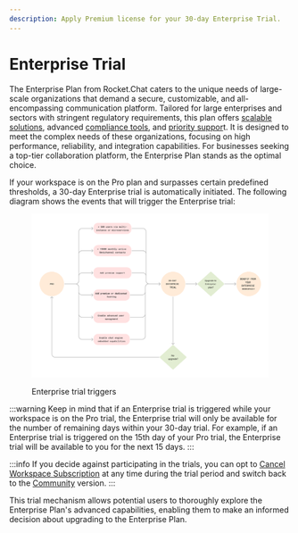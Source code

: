 ```yaml
---
description: Apply Premium license for your 30-day Enterprise Trial.
---
```


# Enterprise Trial

The Enterprise Plan from Rocket.Chat caters to the unique needs of large-scale organizations that demand a secure, customizable, and all-encompassing communication platform. Tailored for large enterprises and sectors with stringent regulatory requirements, this plan offers [scalable solutions](../../deploy/deploy-rocket.chat/scaling-rocketchat/), advanced [compliance tools](../../use-rocket.chat/user-management/), and [priority suppor](../../customer-center/support-center/)t. It is designed to meet the complex needs of these organizations, focusing on high performance, reliability, and integration capabilities. For businesses seeking a top-tier collaboration platform, the Enterprise Plan stands as the optimal choice.

If your workspace is on the Pro plan and surpasses certain predefined thresholds, a 30-day Enterprise trial is automatically initiated. The following diagram shows the events that will trigger the Enterprise trial:

<div data-full-width="true">

<figure><img src="/img/proToEnterpriseTrial (2).svg" alt=""></img><figcaption><p>Enterprise trial triggers</p></figcaption></figure>

</div>

:::warning
Keep in mind that if an Enterprise trial is triggered while your workspace is on the Pro trial, the Enterprise trial will only be available for the number of remaining days within your 30-day trial. For example, if an Enterprise trial is triggered on the 15th day of your Pro trial, the Enterprise trial will be available to you for the next 15 days.
:::

:::info
If you decide against participating in the trials, you can opt to [Cancel Workspace Subscription](https://docs.rocket.chat/setup-and-configure/license-application#cancel-workspace-subscription) at any time during the trial period and switch back to the [Community](https://docs.rocket.chat/readme/our-plans#community) version.
:::

This trial mechanism allows potential users to thoroughly explore the Enterprise Plan's advanced capabilities, enabling them to make an informed decision about upgrading to the Enterprise Plan.
